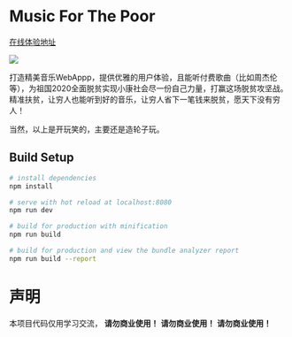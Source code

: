 # Music For The Poor

[在线体验地址](http://www.iamzfj.cn/music)

![](https://upload-images.jianshu.io/upload_images/2514755-634d509435a83626.gif?imageMogr2/auto-orient/strip)

打造精美音乐WebAppp，提供优雅的用户体验，且能听付费歌曲（比如周杰伦等），为祖国2020全面脱贫实现小康社会尽一份自己力量，打赢这场脱贫攻坚战。精准扶贫，让穷人也能听到好的音乐，让穷人省下一笔钱来脱贫，愿天下没有穷人！

当然，以上是开玩笑的，主要还是造轮子玩。

## Build Setup

``` bash
# install dependencies
npm install

# serve with hot reload at localhost:8080
npm run dev

# build for production with minification
npm run build

# build for production and view the bundle analyzer report
npm run build --report
```

# 声明
本项目代码仅用学习交流， <b>请勿商业使用！</b> <b>请勿商业使用！</b> <b>请勿商业使用！</b>
